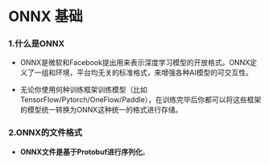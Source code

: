 # ONNX 基础

### 1.什么是ONNX

- ONNX是微软和Facebook提出用来表示深度学习模型的开放格式。ONNX定义了一组和环境，平台均无关的标准格式，来增强各种AI模型的可交互性。

- 无论你使用何种训练框架训练模型（比如TensorFlow/Pytorch/OneFlow/Paddle），在训练完毕后你都可以将这些框架的模型统一转换为ONNX这种统一的格式进行存储。

### 2.ONNX的文件格式

- **ONNX文件是基于Protobuf进行序列化**。

 